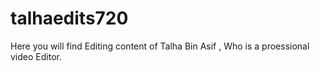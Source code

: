 # talhaedits720
Here you will find Editing content of Talha Bin Asif , Who is a proessional video Editor.
